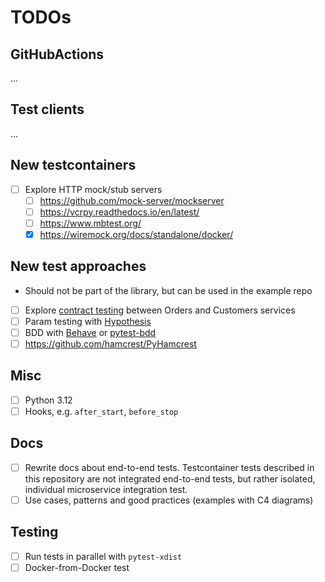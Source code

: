 # TODOs

## GitHubActions

...

## Test clients

...

## New testcontainers

- [ ] Explore HTTP mock/stub servers
  - [ ] <https://github.com/mock-server/mockserver>
  - [ ] <https://vcrpy.readthedocs.io/en/latest/>
  - [ ] <https://www.mbtest.org/>
  - [x] <https://wiremock.org/docs/standalone/docker/>

## New test approaches

- Should not be part of the library, but can be used in the example repo

- [ ] Explore [contract testing](https://github.com/pact-foundation/pact-python) between Orders and Customers services
- [ ] Param testing with [Hypothesis](https://hypothesis.readthedocs.io/en/latest/)
- [ ] BDD with [Behave](https://behave.readthedocs.io/en/latest/) or [pytest-bdd](https://pypi.org/project/pytest-bdd/)
- [ ] <https://github.com/hamcrest/PyHamcrest>

## Misc

- [ ] Python 3.12
- [ ] Hooks, e.g. `after_start`, `before_stop`

## Docs

- [ ] Rewrite docs about end-to-end tests.
      Testcontainer tests described in this repository are not integrated end-to-end tests,
      but rather isolated, individual microservice integration test.
- [ ] Use cases, patterns and good practices (examples with C4 diagrams)

## Testing

- [ ] Run tests in parallel with `pytest-xdist`
- [ ] Docker-from-Docker test
